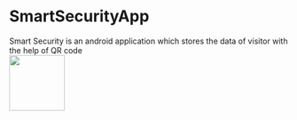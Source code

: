 # SmartSecurityApp
Smart Security is an android application which stores the data of visitor with the help of QR code
<br>
<img src=https://user-images.githubusercontent.com/70889731/118364623-cb096d00-b5b6-11eb-89ab-69bb77d9568f.png width="100">
